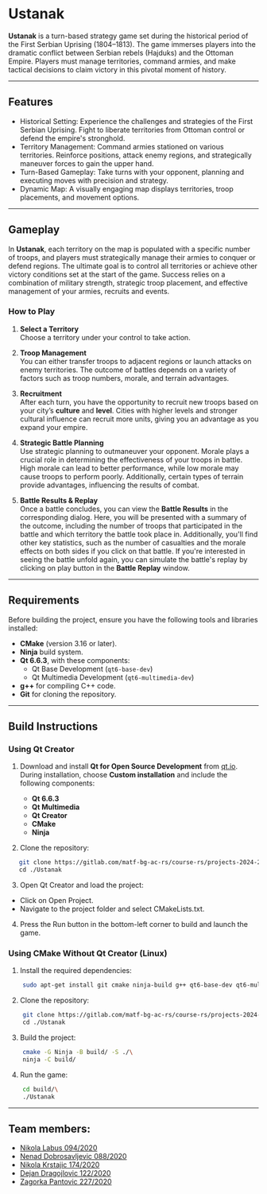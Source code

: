 # Ustanak

**Ustanak** is a turn-based strategy game set during the historical period of the First Serbian Uprising (1804–1813). The game immerses players into the dramatic conflict between Serbian rebels (Hajduks) and the Ottoman Empire. Players must manage territories, command armies, and make tactical decisions to claim victory in this pivotal moment of history.

---

## Features

- Historical Setting: Experience the challenges and strategies of the First Serbian Uprising. Fight to liberate territories from Ottoman control or defend the empire's stronghold.
- Territory Management: Command armies stationed on various territories. Reinforce positions, attack enemy regions, and strategically maneuver forces to gain the upper hand.
- Turn-Based Gameplay: Take turns with your opponent, planning and executing moves with precision and strategy.
- Dynamic Map: A visually engaging map displays territories, troop placements, and movement options.

---

## Gameplay

In **Ustanak**, each territory on the map is populated with a specific number of troops, and players must strategically manage their armies to conquer or defend regions. The ultimate goal is to control all territories or achieve other victory conditions set at the start of the game. Success relies on a combination of military strength, strategic troop placement, and effective management of your armies, recruits and events.


### How to Play

1. **Select a Territory**  
   Choose a territory under your control to take action.

2. **Troop Management**  
   You can either transfer troops to adjacent regions or launch attacks on enemy territories. The outcome of battles depends on a variety of factors such as troop numbers, morale, and terrain advantages.

3. **Recruitment**  
   After each turn, you have the opportunity to recruit new troops based on your city’s **culture** and **level**. Cities with higher levels and stronger cultural influence can recruit more units, giving you an advantage as you expand your empire.

4. **Strategic Battle Planning**  
   Use strategic planning to outmaneuver your opponent. Morale plays a crucial role in determining the effectiveness of your troops in battle. High morale can lead to better performance, while low morale may cause troops to perform poorly. Additionally, certain types of terrain provide advantages, influencing the results of combat.

5. **Battle Results & Replay**  
   Once a battle concludes, you can view the **Battle Results** in the corresponding dialog. Here, you will be presented with a summary of the outcome, including the number of troops that participated in the battle and which territory the battle took place in. Additionally, you'll find other key statistics, such as the number of casualties and the morale effects on both sides if you click on that battle. If you're interested in seeing the battle unfold again, you can simulate the battle's replay by clicking on play button in the **Battle Replay** window.

---

## Requirements

Before building the project, ensure you have the following tools and libraries installed:

- **CMake** (version 3.16 or later).
- **Ninja** build system.
- **Qt 6.6.3**, with these components:
  - Qt Base Development (`qt6-base-dev`)
  - Qt Multimedia Development (`qt6-multimedia-dev`)
- **g++** for compiling C++ code.
- **Git** for cloning the repository.

---

## Build Instructions

### Using Qt Creator

1. Download and install **Qt for Open Source Development** from [qt.io](https://www.qt.io/).  
   During installation, choose **Custom installation** and include the following components:
   - **Qt 6.6.3**
   - **Qt Multimedia**
   - **Qt Creator**
   - **CMake**
   - **Ninja**

2. Clone the repository:
```bash
   git clone https://gitlab.com/matf-bg-ac-rs/course-rs/projects-2024-2025/Ustanak.git\
   cd ./Ustanak
```
3. Open Qt Creator and load the project:

- Click on Open Project.
- Navigate to the project folder and select CMakeLists.txt.

4. Press the Run button in the bottom-left corner to build and launch the game.

### Using CMake Without Qt Creator (Linux)

1. Install the required dependencies:
```bash
    sudo apt-get install git cmake ninja-build g++ qt6-base-dev qt6-multimedia-dev
```
2. Clone the repository:
```bash
    git clone https://gitlab.com/matf-bg-ac-rs/course-rs/projects-2024-2025/Ustanak.git\
    cd ./Ustanak
```
3. Build the project:
```bash
    cmake -G Ninja -B build/ -S ./\
    ninja -C build/
```
4. Run the game:
```bash
    cd build/\
    ./Ustanak
```

---

## Team members:
 - <a href="https://gitlab.com/nikolalabus.labus02">Nikola Labus 094/2020</a>
 - <a href="https://gitlab.com/dobrosavljevicnenad">Nenad Dobrosavljevic 088/2020</a>
 - <a href="https://gitlab.com/krki77">Nikola Krstajic 174/2020</a>
 - <a href="https://gitlab.com/Dejan43">Dejan Dragojlovic 122/2020</a>
 - <a href="https://gitlab.com/zpantovic">Zagorka Pantovic 227/2020</a>
